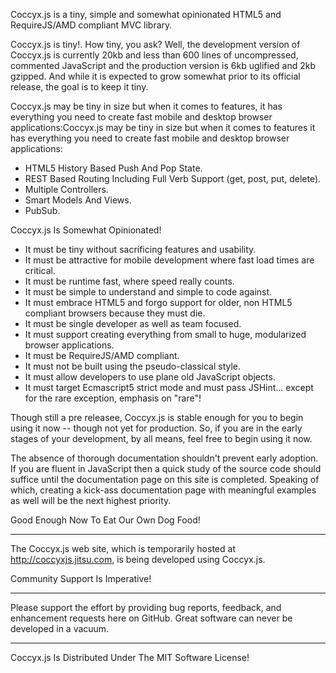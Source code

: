 Coccyx.js is a tiny, simple and somewhat opinionated HTML5 and RequireJS/AMD compliant MVC library.

Coccyx.js is tiny!. How tiny, you ask? Well, the development version of Coccyx.js is currently 20kb and less than 600 lines of uncompressed, commented JavaScript and the production version is 6kb uglified and 2kb gzipped. And while it is expected to grow somewhat prior to its official release, the goal is to keep it tiny.

Coccyx.js may be tiny in size but when it comes to features, it has everything you need to create fast mobile and desktop browser applications:Coccyx.js may be tiny in size but when it comes to features it has everything you need to create fast mobile and desktop browser applications:

+ HTML5 History Based Push And Pop State.
+ REST Based Routing Including Full Verb Support (get, post, put, delete).
+ Multiple Controllers.
+ Smart Models And Views.
+ PubSub.

Coccyx.js Is Somewhat Opinionated!

+ It must be tiny without sacrificing features and usability.
+ It must be attractive for mobile development where fast load times are critical.
+ It must be runtime fast, where speed really counts.
+ It must be simple to understand and simple to code against.
+ It must embrace HTML5 and forgo support for older, non HTML5 compliant browsers because they must die.
+ It must be single developer as well as team focused.
+ It must support creating everything from small to huge, modularized browser applications.
+ It must be RequireJS/AMD compliant.
+ It must not be built using the pseudo-classical style.
+ It must allow developers to use plane old JavaScript objects.
+ It must target Ecmascript5 strict mode and must pass JSHint... except for the rare exception, emphasis on "rare"!

Though still a pre releasee, Coccyx.js is stable enough for you to begin using it now -- though not yet for production. So, if you are in the early stages of your development, by all means, feel free to begin using it now.

The absence of thorough documentation shouldn't prevent early adoption. If you are fluent in JavaScript then a quick study of the source code should suffice until the documentation page on this site is completed. Speaking of which, creating a kick-ass documentation page with meaningful examples as well will be the next highest priority.

Good Enough Now To Eat Our Own Dog Food!
***
The Coccyx.js web site, which is temporarily hosted at http://coccyxjs.jitsu.com, is being developed using Coccyx.js.

Community Support Is Imperative!
***
Please support the effort by providing bug reports, feedback, and enhancement requests here on GitHub. Great software can never be developed in a vacuum.

***
Coccyx.js Is Distributed Under The MIT Software License!
